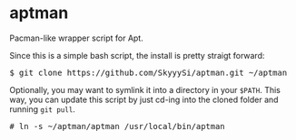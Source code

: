 # aptman
Pacman-like wrapper script for Apt.

Since this is a simple bash script, the install is pretty straigt forward:
<pre>
$ git clone https://github.com/SkyyySi/aptman.git ~/aptman
</pre>
Optionally, you may want to symlink it into a directory in your <code>$PATH</code>. This way, you can update this script
by just cd-ing into the cloned folder and running <code>git pull</code>.
<pre>
# ln -s ~/aptman/aptman /usr/local/bin/aptman
</pre>

